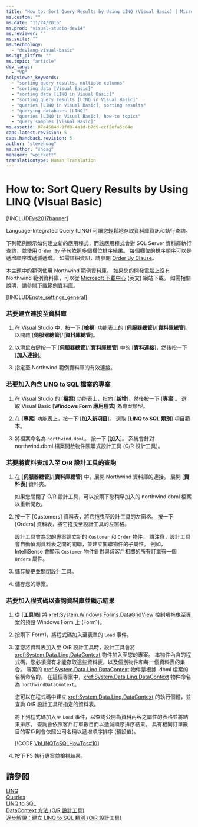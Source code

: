 ```yaml
---
title: "How to: Sort Query Results by Using LINQ (Visual Basic) | Microsoft Docs"
ms.custom: ""
ms.date: "11/24/2016"
ms.prod: "visual-studio-dev14"
ms.reviewer: ""
ms.suite: ""
ms.technology: 
  - "devlang-visual-basic"
ms.tgt_pltfrm: ""
ms.topic: "article"
dev_langs: 
  - "VB"
helpviewer_keywords: 
  - "sorting query results, multiple columns"
  - "sorting data [Visual Basic]"
  - "sorting data [LINQ in Visual Basic]"
  - "sorting query results [LINQ in Visual Basic]"
  - "queries [LINQ in Visual Basic], sorting results"
  - "querying databases [LINQ]"
  - "queries [LINQ in Visual Basic], how-to topics"
  - "query samples [Visual Basic]"
ms.assetid: 07a4584d-9fd8-4a1d-b7d9-ccf2efa5c84e
caps.latest.revision: 5
caps.handback.revision: 5
author: "stevehoag"
ms.author: "shoag"
manager: "wpickett"
translationtype: Human Translation
---
```

# How to: Sort Query Results by Using LINQ (Visual Basic)
[!INCLUDE[vs2017banner](../../../../csharp/includes/vs2017banner.md)]

Language\-Integrated Query \(LINQ\) 可讓您輕鬆地存取資料庫資訊和執行查詢。  
  
 下列範例顯示如何建立新的應用程式，而該應用程式會對 SQL Server 資料庫執行查詢，並使用 `Order By` 子句依照多個欄位排序結果。  每個欄位的排序順序可以是遞增順序或遞減遞增。  如需詳細資訊，請參閱 [Order By Clause](../../../../visual-basic/language-reference/queries/order-by-clause.md)。  
  
 本主題中的範例使用 Northwind 範例資料庫。  如果您的開發電腦上沒有 Northwind 範例資料庫，可以從 [Microsoft 下載中心](http://go.microsoft.com/fwlink/?LinkID=98088) \(英文\) 網站下載。  如需相關說明，請參閱[下載範例資料庫](../Topic/Downloading%20Sample%20Databases.md)。  
  
 [!INCLUDE[note_settings_general](../../../../csharp/language-reference/compiler-messages/includes/note_settings_general_md.md)]  
  
### 若要建立連接至資料庫  
  
1.  在 Visual Studio 中，按一下 \[**檢視**\] 功能表上的 \[**伺服器總管**\]\/\[**資料庫總管**\]，以開啟 \[**伺服器總管**\]\/\[**資料庫總管**\]。  
  
2.  以滑鼠右鍵按一下 \[**伺服器總管**\]\/\[**資料庫總管**\] 中的 \[**資料連接**\]，然後按一下 \[**加入連接**\]。  
  
3.  指定至 Northwind 範例資料庫的有效連接。  
  
### 若要加入內含 LINQ to SQL 檔案的專案  
  
1.  在 Visual Studio 的 \[**檔案**\] 功能表上，指向 \[**新增**\]，然後按一下 \[**專案**\]。  選取 Visual Basic \[**Windows Form 應用程式**\] 為專案類型。  
  
2.  在 \[**專案**\] 功能表上，按一下 \[**加入新項目**\]。  選取 \[**LINQ to SQL 類別**\] 項目範本。  
  
3.  將檔案命名為 `northwind.dbml`。  按一下 \[**加入**\]。  系統會針對 northwind.dbml 檔案開啟物件關聯式設計工具 \(O\/R 設計工具\)。  
  
### 若要將資料表加入至 O\/R 設計工具的查詢  
  
1.  在 \[**伺服器總管**\]\/\[**資料庫總管**\] 中，展開 Northwind 資料庫的連接。  展開 \[**資料表**\] 資料夾。  
  
     如果您關閉了 O\/R 設計工具，可以按兩下您稍早加入的 northwind.dbml 檔案以重新開啟。  
  
2.  按一下 \[Customers\] 資料表，將它拖曳至設計工具的左窗格。  按一下 \[Orders\] 資料表，將它拖曳至設計工具的左窗格。  
  
     設計工具會為您的專案建立新的 `Customer` 和 `Order` 物件。  請注意，設計工具會自動偵測資料表之間的關聯，並建立關聯物件的子屬性。  例如，IntelliSense 會顯示 `Customer` 物件針對與該客戶相關的所有訂單有一個 `Orders` 屬性。  
  
3.  儲存變更並關閉設計工具。  
  
4.  儲存您的專案。  
  
### 若要加入程式碼以查詢資料庫並顯示結果  
  
1.  從 \[**工具箱**\] 將 <xref:System.Windows.Forms.DataGridView> 控制項拖曳至專案的預設 Windows Form 上 \(Form1\)。  
  
2.  按兩下 Form1，將程式碼加入至表單的 `Load` 事件。  
  
3.  當您將資料表加入至 O\/R 設計工具時，設計工具會將 <xref:System.Data.Linq.DataContext> 物件加入至您的專案。  本物件內含的程式碼，您必須擁有才能存取這些資料表，以及個別物件和每一個資料表的集合。  專案的 <xref:System.Data.Linq.DataContext> 物件是根據 .dbml 檔案的名稱命名的。  在這個專案中，<xref:System.Data.Linq.DataContext> 物件命名為 `northwindDataContext`。  
  
     您可以在程式碼中建立 <xref:System.Data.Linq.DataContext> 的執行個體，並查詢 O\/R 設計工具所指定的資料表。  
  
     將下列程式碼加入至 `Load` 事件，以查詢公開為資料內容之屬性的表格並將結果排序。  查詢會依照客戶訂單數目而以遞減順序排序結果。  具有相同訂單數目的客戶則會依照公司名稱以遞增順序排序 \(預設值\)。  
  
     [!CODE [VbLINQToSQLHowTos#10](../CodeSnippet/VS_Snippets_VBCSharp/VbLINQtoSQLHowTos#10)]  
  
4.  按下 F5 執行專案並檢視結果。  
  
## 請參閱  
 [LINQ](../../../../visual-basic/programming-guide/language-features/linq/index.md)   
 [Queries](../../../../visual-basic/language-reference/queries/queries.md)   
 [LINQ to SQL](../Topic/LINQ%20to%20SQL.md)   
 [DataContext 方法 \(O\/R 設計工具\)](/visual-studio/data-tools/datacontext-methods-o-r-designer)   
 [逐步解說：建立 LINQ to SQL 類別 \(O\/R 設計工具\)](../Topic/Walkthrough:%20Creating%20LINQ%20to%20SQL%20Classes%20\(O-R%20Designer\).md)